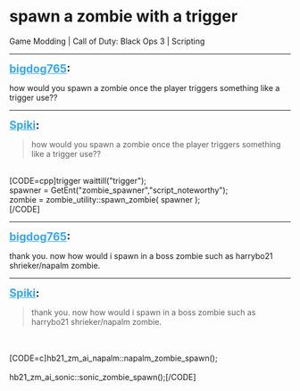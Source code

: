 # spawn a zombie with a trigger
Game Modding | Call of Duty: Black Ops 3 | Scripting

---
<strong style="font-size: 1.4em;"><span style="text-decoration: underline;text-decoration-color: #34a7f9;"><span style="color:#34a7f9;">bigdog765</span></span>:</strong>

<p>how would you spawn a zombie once the player triggers something like a trigger use??</p>

---
<strong style="font-size: 1.4em;"><span style="text-decoration: underline;text-decoration-color: #34a7f9;"><span style="color:#34a7f9;">Spiki</span></span>:</strong>

<p><blockquote>how would you spawn a zombie once the player triggers something like a trigger use??<br /></blockquote><br />[CODE=cpp]trigger waittill(&quot;trigger&quot;);<br />spawner = GetEnt(&quot;zombie_spawner&quot;,&quot;script_noteworthy&quot;);<br />zombie = zombie_utility::spawn_zombie( spawner );<br />[/CODE]</p>

---
<strong style="font-size: 1.4em;"><span style="text-decoration: underline;text-decoration-color: #34a7f9;"><span style="color:#34a7f9;">bigdog765</span></span>:</strong>

<p>thank you. now how would i spawn in a boss zombie such as harrybo21 shrieker/napalm zombie.</p>

---
<strong style="font-size: 1.4em;"><span style="text-decoration: underline;text-decoration-color: #34a7f9;"><span style="color:#34a7f9;">Spiki</span></span>:</strong>

<p><blockquote>thank you. now how would i spawn in a boss zombie such as harrybo21 shrieker/napalm zombie.<br /></blockquote><br /><br />[CODE=c]hb21_zm_ai_napalm::napalm_zombie_spawn();<br /><br />hb21_zm_ai_sonic::sonic_zombie_spawn();[/CODE]</p>
